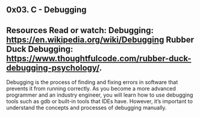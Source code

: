 0x03. C - Debugging
-------------------------------------
Resources
Read or watch:
Debugging: https://en.wikipedia.org/wiki/Debugging
Rubber Duck Debugging: https://www.thoughtfulcode.com/rubber-duck-debugging-psychology/.
-------------------------------------------

Debugging is the process of finding and fixing errors in software that prevents it from running correctly. As you become a more advanced programmer and an industry engineer, you will learn how to use debugging tools such as gdb or built-in tools that IDEs have. However, it’s important to understand the concepts and processes of debugging manually.
